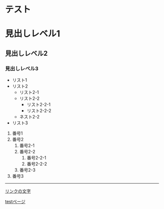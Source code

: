 # テスト



# 見出しレベル1

## 見出しレベル2

### 見出しレベル3 

- リスト1
- リスト2
  - リスト2-1
  - リスト2-2
    - リスト2-2-1
    - リスト2-2-2
  - ネスト2-2
- リスト3

1. 番号1
1. 番号2
   1. 番号2-1
   1. 番号2-2
      1. 番号2-2-1
      1. 番号2-2-2
   1. 番号2-3
1. 番号3 

---

[リンクの文字](https://www.google.co.jp/)

[testページ](./test.html)
